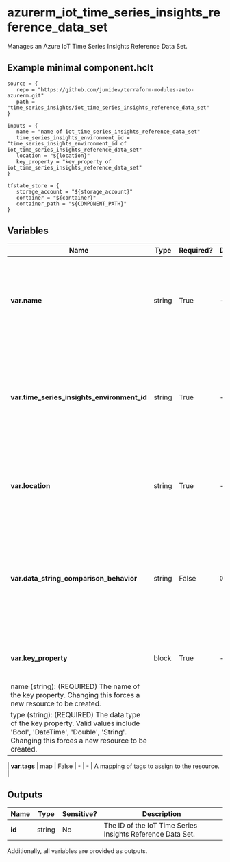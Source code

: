 # azurerm_iot_time_series_insights_reference_data_set

Manages an Azure IoT Time Series Insights Reference Data Set.

## Example minimal component.hclt

```hcl
source = {
   repo = "https://github.com/jumidev/terraform-modules-auto-azurerm.git" 
   path = "time_series_insights/iot_time_series_insights_reference_data_set" 
}

inputs = {
   name = "name of iot_time_series_insights_reference_data_set" 
   time_series_insights_environment_id = "time_series_insights_environment_id of iot_time_series_insights_reference_data_set" 
   location = "${location}" 
   key_property = "key_property of iot_time_series_insights_reference_data_set" 
}

tfstate_store = {
   storage_account = "${storage_account}" 
   container = "${container}" 
   container_path = "${COMPONENT_PATH}" 
}

```

## Variables

| Name | Type | Required? |  Default  |  possible values |  Description |
| ---- | ---- | --------- |  ----------- | ----------- | ----------- |
| **var.name** | string | True | -  |  -  |  Specifies the name of the Azure IoT Time Series Insights Reference Data Set. Changing this forces a new resource to be created. Must be globally unique. | 
| **var.time_series_insights_environment_id** | string | True | -  |  -  |  The resource ID of the Azure IoT Time Series Insights Environment in which to create the Azure IoT Time Series Insights Reference Data Set. Changing this forces a new resource to be created. | 
| **var.location** | string | True | -  |  -  |  Specifies the supported Azure location where the resource exists. Changing this forces a new resource to be created. | 
| **var.data_string_comparison_behavior** | string | False | `Ordinal`  |  `Ordinal`, `OrdinalIgnoreCase`  |  The comparison behavior that will be used to compare keys. Valid values include `Ordinal` and `OrdinalIgnoreCase`. Defaults to `Ordinal`. Changing this forces a new resource to be created. | 
| **var.key_property** | block | True | -  |  -  |  A `key_property` block. Changing this forces a new resource to be created. | | `key_property` block structure: || 
|   name (string): (REQUIRED) The name of the key property. Changing this forces a new resource to be created. ||
|   type (string): (REQUIRED) The data type of the key property. Valid values include 'Bool', 'DateTime', 'Double', 'String'. Changing this forces a new resource to be created. ||

| **var.tags** | map | False | -  |  -  |  A mapping of tags to assign to the resource. | 



## Outputs

| Name | Type | Sensitive? | Description |
| ---- | ---- | --------- | --------- |
| **id** | string | No  | The ID of the IoT Time Series Insights Reference Data Set. | 

Additionally, all variables are provided as outputs.
